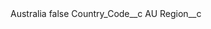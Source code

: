 <?xml version="1.0" encoding="UTF-8"?>
<CustomMetadata xmlns="http://soap.sforce.com/2006/04/metadata" xmlns:xsi="http://www.w3.org/2001/XMLSchema-instance" xmlns:xsd="http://www.w3.org/2001/XMLSchema">
    <label>Australia</label>
    <protected>false</protected>
    <values>
        <field>Country_Code__c</field>
        <value xsi:type="xsd:string">AU</value>
    </values>
    <values>
        <field>Region__c</field>
        <value xsi:nil="true"/>
    </values>
</CustomMetadata>
